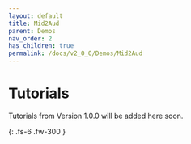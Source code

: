 ```yaml
---
layout: default
title: Mid2Aud
parent: Demos
nav_order: 2
has_children: true
permalink: /docs/v2_0_0/Demos/Mid2Aud
---
```


# Tutorials 

Tutorials from Version 1.0.0 will be added here soon.


{: .fs-6 .fw-300 }

